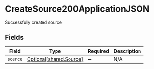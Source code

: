 # CreateSource200ApplicationJSON

Successfully created source


## Fields

| Field                                                    | Type                                                     | Required                                                 | Description                                              |
| -------------------------------------------------------- | -------------------------------------------------------- | -------------------------------------------------------- | -------------------------------------------------------- |
| `source`                                                 | [Optional[shared.Source]](../../models/shared/source.md) | :heavy_minus_sign:                                       | N/A                                                      |